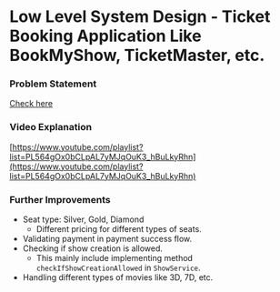 # Low Level System Design - Ticket Booking Application Like BookMyShow, TicketMaster, etc.

### Problem Statement
[Check here](problem-statement.md)

### Video Explanation
[https://www.youtube.com/playlist?list=PL564gOx0bCLpAL7yMJqOuK3_hBuLkyRhn](https://www.youtube.com/playlist?list=PL564gOx0bCLpAL7yMJqOuK3_hBuLkyRhn)

### Further Improvements
* Seat type: Silver, Gold, Diamond
    * Different pricing for different types of seats.
* Validating payment in payment success flow.
* Checking if show creation is allowed.
    * This mainly include implementing method `checkIfShowCreationAllowed` in `ShowService`.
* Handling different types of movies like 3D, 7D, etc.